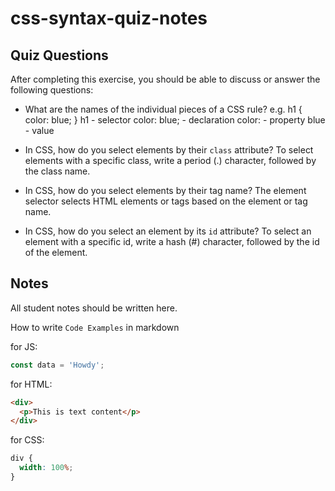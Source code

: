 # css-syntax-quiz-notes

## Quiz Questions

After completing this exercise, you should be able to discuss or answer the following questions:

- What are the names of the individual pieces of a CSS rule?
  e.g.
  h1 {
  color: blue;
  }
  h1 - selector
  color: blue; - declaration
  color: - property
  blue - value

- In CSS, how do you select elements by their `class` attribute?
  To select elements with a specific class, write a period (.) character, followed by the class name.

- In CSS, how do you select elements by their tag name?
  The element selector selects HTML elements or tags based on the element or tag name.

- In CSS, how do you select an element by its `id` attribute?
  To select an element with a specific id, write a hash (#) character, followed by the id of the element.

## Notes

All student notes should be written here.

How to write `Code Examples` in markdown

for JS:

```javascript
const data = 'Howdy';
```

for HTML:

```html
<div>
  <p>This is text content</p>
</div>
```

for CSS:

```css
div {
  width: 100%;
}
```
